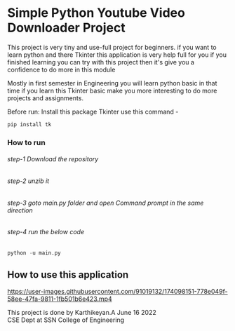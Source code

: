# Simple Python Youtube Video Downloader Project 

  This project is very tiny and use-full project for beginners. if you want to learn python and there Tkinter this application is very help full for you if you finished learning you can try with this project then it's give you a confidence to do more in this module  
  
  Mostly in first semester in Engineering you will learn python basic in that time if you learn this Tkinter basic make you more interesting to do more projects and assignments.
  
Before run:
  Install this package Tkinter use this command - 


```python 
pip install tk
```

### How to run
###### step-1 Download the repository
###### step-2 unzib it
###### step-3 goto main.py folder and open Command prompt in the same direction
###### step-4 run the below code
```python 
python -u main.py
```

## How to use this application
https://user-images.githubusercontent.com/91019132/174098151-778e049f-58ee-47fa-9811-1fb501b6e423.mp4

This project is done by Karthikeyan.A June 16 2022\
CSE Dept at SSN College of Engineering
